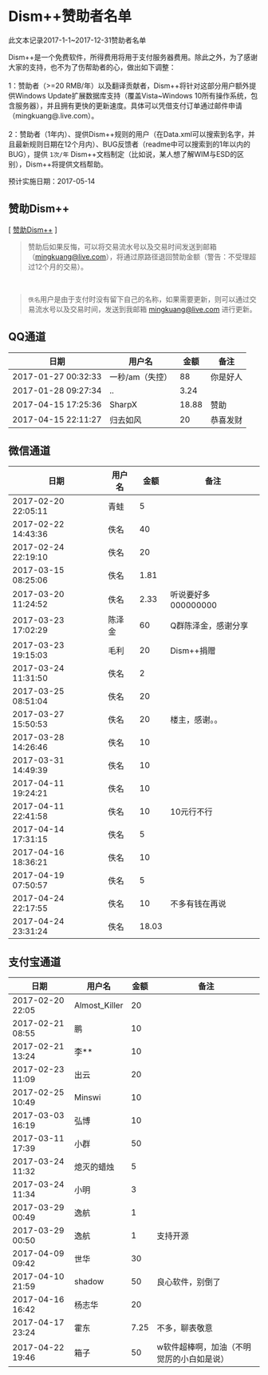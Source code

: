 ﻿# Dism++赞助者名单
此文本记录2017-1-1~2017-12-31赞助者名单

Dism++是一个免费软件，所得费用将用于支付服务器费用。除此之外，为了感谢大家的支持，也不为了伤帮助者的心，做出如下调整：
<br/>
<br/>1：赞助者（>=20 RMB/年）以及翻译贡献者，Dism++将针对这部分用户额外提供Windows Update扩展数据库支持（覆盖Vista~Windows 10所有操作系统，包含服务器），并且拥有更快的更新速度。具体可以凭借支付订单通过邮件申请（mingkuang@.live.com）。
<br/>
<br/>2：赞助者（1年内）、提供Dism++规则的用户（在Data.xml可以搜索到名字，并且最新规则日期在12个月内）、BUG反馈者（readme中可以搜索到的1年以内的BUG），提供 `1次/年` Dism++文档制定（比如说，某人想了解WIM与ESD的区别），Dism++将提供文档帮助。

预计实施日期：2017-05-14



## 赞助Dism++
[ [赞助Dism++](http://www.chuyu.me/zh-Hans/Document.html#赞助Dism++) ]

> 赞助后如果反悔，可以将交易流水号以及交易时间发送到邮箱（mingkuang@live.com），将通过原路径退回赞助金额（警告：不受理超过12个月的交易）。

<br/>

> `佚名`用户是由于支付时没有留下自己的名称，如果需要更新，则可以通过交易流水号以及交易时间，发送到我邮箱 mingkuang@live.com 进行更新。


## QQ通道
|   日期   |  用户名 | 金额 | 备注
| -------- | ------- | ---- | ----
| 2017-01-27 00:32:33 |一秒/am（失控）|88|你是好人
| 2017-01-28 09:27:34 |..|3.24|
| 2017-04-15 17:25:36 |SharpX|18.88|赞助
| 2017-04-15 22:11:27 |归去如风|20|恭喜发财

## 微信通道
|   日期   |  用户名 | 金额 | 备注
| -------- | ------- | ---- | ----
| 2017-02-20 22:05:11|青蛙|5|
| 2017-02-22 14:43:36|佚名|40|
| 2017-02-24 22:19:10|佚名|20|
| 2017-03-15 08:25:06|佚名|1.81|
| 2017-03-20 11:24:52|佚名|2.33|听说要好多000000000
| 2017-03-23 17:02:29|陈泽金|60|Q群陈泽金，感谢分享
| 2017-03-23 19:15:03|毛利|20|Dism++捐赠
| 2017-03-24 11:31:50|佚名|2|
| 2017-03-25 08:51:04|佚名|20|
| 2017-03-27 15:50:53|佚名|20|楼主，感谢。。
| 2017-03-28 14:26:46|佚名|10|
| 2017-03-31 14:49:39|佚名|10|
| 2017-04-11 19:24:21|佚名|10|
| 2017-04-11 22:41:58|佚名|10|10元行不行
| 2017-04-14 17:31:15|佚名|5|
| 2017-04-16 18:36:21|佚名|10|
| 2017-04-19 07:50:57|佚名|5|
| 2017-04-24 22:17:55|佚名|10|不多有钱在再说
| 2017-04-24 23:31:24|佚名|18.03|


## 支付宝通道
|   日期   |  用户名 | 金额 | 备注
| -------- | ------- | ---- | ----
| 2017-02-20 22:05|Almost_Killer|20|
| 2017-02-21 08:55|鹏|10|
| 2017-02-21 13:24|李**|10|
| 2017-02-23 11:09|出云|20|
| 2017-02-25 10:49|Minswi|10|
| 2017-03-03 16:19|弘博|10|
| 2017-03-11 17:39|小群|50|
| 2017-03-24 11:32|熄灭的蜡烛|5|
| 2017-03-24 11:34|小明|3|
| 2017-03-29 00:49|逸航|1|
| 2017-03-29 00:50|逸航|1|支持开源
| 2017-04-09 09:42|世华|30|
| 2017-04-10 21:59|shadow|50|良心软件，别倒了
| 2017-04-16 16:42|杨志华|20|
| 2017-04-17 23:24|霍东|7.25|不多，聊表敬意
| 2017-04-22 19:46|箱子|50|w软件超棒啊，加油（不明觉厉的小白如是说）

